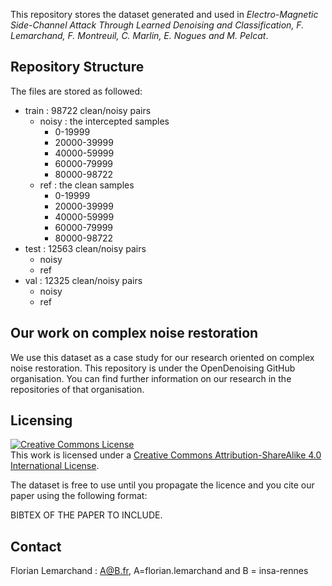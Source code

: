 This repository stores the dataset generated and used in _Electro-Magnetic Side-Channel Attack Through Learned Denoising and Classification, F. Lemarchand, F. Montreuil, C. Marlin, E. Nogues and M. Pelcat_.


## Repository Structure
The files are stored as followed:

* train : 98722 clean/noisy pairs
    * noisy : the intercepted samples
        * 0-19999
        * 20000-39999
        * 40000-59999
        * 60000-79999
        * 80000-98722
    * ref : the clean samples
        * 0-19999
        * 20000-39999
        * 40000-59999
        * 60000-79999
        * 80000-98722
* test : 12563 clean/noisy pairs
    * noisy
    * ref
* val : 12325 clean/noisy pairs
    * noisy
    * ref
    
## Our work on complex noise restoration
We use this dataset as a case study for our research oriented on complex noise restoration. This repository is under the OpenDenoising GitHub organisation. 
You can find further information on our research in the repositories of that organisation. 

## Licensing

<a rel="license" href="http://creativecommons.org/licenses/by-sa/4.0/"><img alt="Creative Commons License" style="border-width:0" src="https://i.creativecommons.org/l/by-sa/4.0/88x31.png" /></a><br />This work is licensed under a <a rel="license" href="http://creativecommons.org/licenses/by-sa/4.0/">Creative Commons Attribution-ShareAlike 4.0 International License</a>.

The dataset is free to use until you propagate the licence and you cite our paper using the following format:

BIBTEX OF THE PAPER TO INCLUDE.


## Contact
Florian Lemarchand : A@B.fr, A=florian.lemarchand and B = insa-rennes